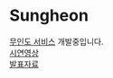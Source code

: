 # Sungheon
[무인도 서비스](https://github.com/M-U-I-N-D-O/muindo-server) 개발중입니다.  
[시연영상](https://drive.google.com/file/d/1zB1mn9_OpgYrb1vs28Th6im0aYK2eZO_/view?usp=sharing)  
[발표자료](https://drive.google.com/file/d/16TMHE8lHgUaSCl2tHxfLef6Z_SISKzi3/view?usp=sharing)
